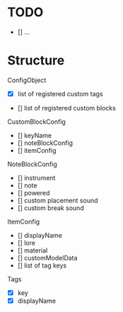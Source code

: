 # TODO
 
- [] ...

# Structure

ConfigObject
- [x] list of registered custom tags
- [] list of registered custom blocks

CustomBlockConfig
- [] keyName
- [] noteBlockConfig
- [] itemConfig

NoteBlockConfig
- [] instrument
- [] note
- [] powered
- [] custom placement sound
- [] custom break sound

ItemConfig
- [] displayName
- [] lore
- [] material
- [] customModelData
- [] list of tag keys

Tags
- [x] key
- [x] displayName